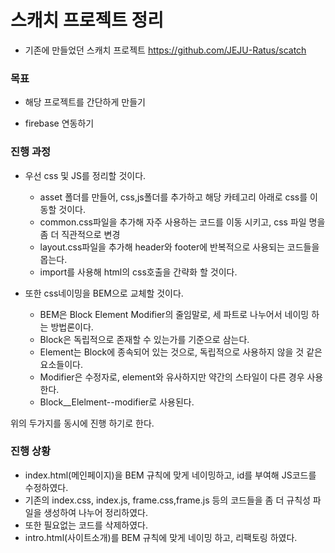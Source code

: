# 스캐치 프로젝트 정리

- 기존에 만들었던 스캐치 프로젝트 https://github.com/JEJU-Ratus/scatch


### 목표
- 해당 프로젝트를 간단하게 만들기

- firebase 연동하기

### 진행 과정

- 우선 css 및 JS를 정리할 것이다.
  - asset 폴더를 만들어, css,js폴더를 추가하고 해당 카테고리 아래로 css를 이동할 것이다.
  - common.css파일을 추가해 자주 사용하는 코드를 이동 시키고, css 파일 명을 좀 더 직관적으로 변경
  - layout.css파일을 추가해 header와 footer에 반복적으로 사용되는 코드들을 몹는다.
  - import를 사용해 html의 css호출을 간략화 할 것이다.

- 또한 css네이밍을 BEM으로 교체할 것이다.
  - BEM은 Block Element Modifier의 줄임말로, 세 파트로 나누어서 네이밍 하는 방법론이다.
  - Block은 독립적으로 존재할 수 있는가를 기준으로 삼는다.
  - Element는 Block에 종속되어 있는 것으로, 독립적으로 사용하지 않을 것 같은 요소들이다.
  - Modifier은 수정자로, element와 유사하지만 약간의 스타일이 다른 경우 사용한다.
  - Block__Elelment--modifier로 사용된다.

위의 두가지를 동시에 진행 하기로 한다.

### 진행 상황

- index.html(메인페이지)을 BEM 규칙에 맞게 네이밍하고, id를 부여해 JS코드를 수정하였다.
- 기존의 index.css, index.js, frame.css,frame.js 등의 코드들을 좀 더 규칙성 파일을 생성하여 나누어 정리하였다.
- 또한 필요없는 코드를 삭제하였다.
- intro.html(사이트소개)를 BEM 규칙에 맞게 네이밍 하고, 리팩토링 하였다.